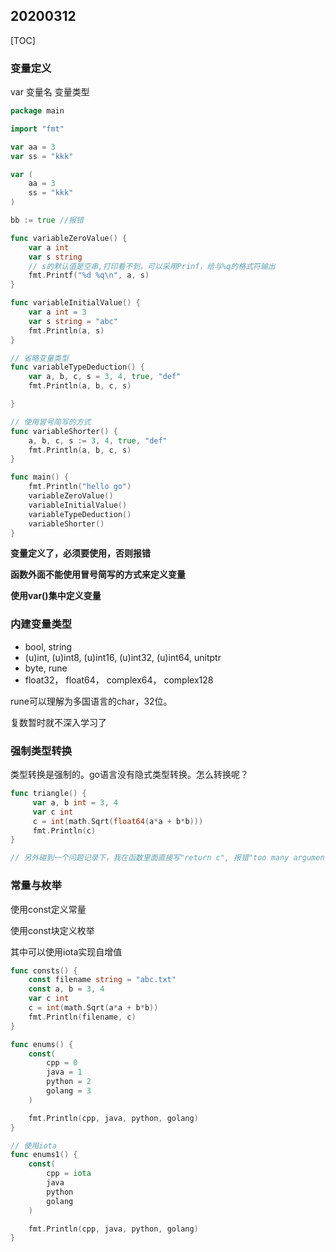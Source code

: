 ## 20200312

[TOC]

### 变量定义

var 变量名  变量类型

```go
package main

import "fmt"

var aa = 3
var ss = "kkk"

var (
	aa = 3
    ss = "kkk"
)

bb := true //报错

func variableZeroValue() {
	var a int
	var s string
    // s的默认值是空串,打印看不到，可以采用Prinf，给与%q的格式符输出
	fmt.Printf("%d %q\n", a, s)
}

func variableInitialValue() {
	var a int = 3
	var s string = "abc"
	fmt.Println(a, s)
}

// 省略变量类型
func variableTypeDeduction() {
	var a, b, c, s = 3, 4, true, "def"
	fmt.Println(a, b, c, s)

}

// 使用冒号简写的方式
func variableShorter() {
	a, b, c, s := 3, 4, true, "def"
	fmt.Println(a, b, c, s)
}

func main() {
	fmt.Println("hello go")
	variableZeroValue()
	variableInitialValue()
	variableTypeDeduction()
	variableShorter()
}
```

**变量定义了，必须要使用，否则报错**

**函数外面不能使用冒号简写的方式来定义变量**

**使用var()集中定义变量**

### 内建变量类型

* bool, string
* (u)int, (u)int8, (u)int16, (u)int32, (u)int64, unitptr
* byte, rune
* float32， float64， complex64， complex128

rune可以理解为多国语言的char，32位。

复数暂时就不深入学习了

### 强制类型转换

类型转换是强制的。go语言没有隐式类型转换。怎么转换呢？

```go
func triangle() {
	 var a, b int = 3, 4
	 var c int
	 c = int(math.Sqrt(float64(a*a + b*b)))
	 fmt.Println(c)
}

// 另外碰到一个问题记录下，我在函数里面直接写"return c", 报错"too many arguments to return" 。是因为函数有返回值必须声明。
```

### 常量与枚举

使用const定义常量

使用const块定义枚举

其中可以使用iota实现自增值

```go
func consts() {
	const filename string = "abc.txt"
	const a, b = 3, 4
	var c int
	c = int(math.Sqrt(a*a + b*b))
	fmt.Println(filename, c)
}

func enums() {
	const(
		cpp = 0
		java = 1
		python = 2
		golang = 3
	)

	fmt.Println(cpp, java, python, golang)
}

// 使用iota
func enums1() {
	const(
		cpp = iota
		java 
		python 
		golang 
    )

	fmt.Println(cpp, java, python, golang)
}
```



